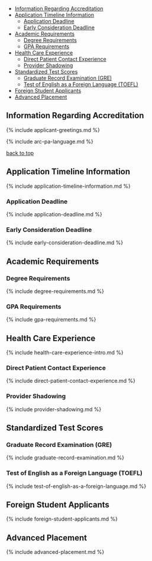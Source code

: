 <ul name="toc" class="table-of-contents">
<li><a href="#information-regarding-accreditation">Information Regarding Accreditation</a></li>
<li><a href="#application-timeline-information">Application Timeline Information</a>
    <ul>
    <li><a href="#application-deadline">Application Deadline</a></li>
    <li><a href="#early-consideration-deadline">Early Consideration Deadline</a></li>
    </ul>
</li>
<li><a href="#academic-requirements">Academic Requirements</a>
    <ul>
    <li><a href="#degree-requirements">Degree Requirements</a></li>
    <li><a href="#gpa-requirements">GPA Requirements</a></li>
    </ul>
</li>
<li><a href="#health-care-experience">Health Care Experience</a>
    <ul>
    <li><a href="#direct-patient-contact-experience">Direct Patient Contact Experience</a></li>
    <li><a href="#provider-shadowing">Provider Shadowing</a></li>
    </ul>
</li>
<li><a href="#standardized-test-scores">Standardized Test Scores</a><br />
    <ul>
    <li><a href="#graduate-record-examination-gre">Graduate Record Examination (GRE)</a></li>
    <li><a href="#test-of-english-as-a-foreign-language-toefl">Test of English as a Foreign Language (TOEFL)</a></li>
    </ul>
</li>
<li><a href="#foreign-student-applicants">Foreign Student Applicants</a></li>
<li><a href="#advanced-placement">Advanced Placement</a></li>
</ul>

## Information Regarding Accreditation 

{% include applicant-greetings.md %}

{% include arc-pa-language.md %}

<a class="back-to-top" href="#toc">back to top</a>

## Application Timeline Information

{% include application-timeline-information.md %}

### Application Deadline

{% include application-deadline.md %}

### Early Consideration Deadline

{% include early-consideration-deadline.md %}

## Academic Requirements

### Degree Requirements

{% include degree-requirements.md %}

### GPA Requirements

{% include gpa-requirements.md %}

## Health Care Experience

{% include health-care-experience-intro.md %}

### Direct Patient Contact Experience

{% include direct-patient-contact-experience.md %}

### Provider Shadowing

{% include provider-shadowing.md %}

## Standardized Test Scores

### Graduate Record Examination (GRE) 

{% include graduate-record-examination.md %}

### Test of English as a Foreign Language (TOEFL)

{% include test-of-english-as-a-foreign-language.md %}

## Foreign Student Applicants  

{% include foreign-student-applicants.md %}

## Advanced Placement

{% include advanced-placement.md %}